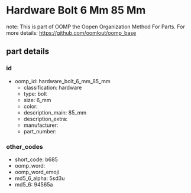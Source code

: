 # Hardware Bolt 6 Mm 85 Mm  

note: This is part of OOMP the Oopen Organization Method For Parts. For more details: https://github.com/oomlout/oomp_base

##  part details





### id
* oomp_id: hardware_bolt_6_mm_85_mm
  * classification: hardware
  * type: bolt
  * size: 6_mm
  * color: 
  * description_main: 85_mm
  * description_extra: 
  * manufacturer: 
  * part_number: 

### other_codes
* short_code: b685
* oomp_word: 
* oomp_word_emoji 
* md5_6_alpha: 5sd3u
* md5_6: 94565a